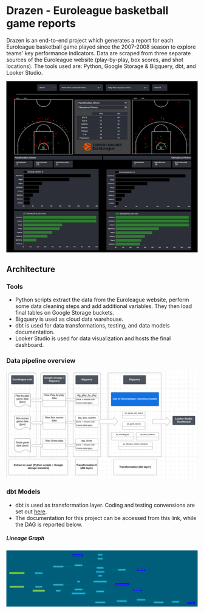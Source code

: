 # Drazen - Euroleague basketball game reports
Drazen is an end-to-end project which generates a report for each Euroleague basketball game played since the 2007-2008 season to explore teams' key performance indicators.
Data are scraped from three separate sources of the Euroleague website (play-by-play, box scores, and shot locations). The tools used are: Python, Google Storage & Bigquery, dbt, and Looker Studio.


![GitHub Logo](img/game_report_dashboard.PNG)



## Architecture 

### Tools

* Python scripts extract the data from the Euroleague website, perform some data cleaning steps and add additional variables. They then load final tables on Google Storage buckets.
* Bigquery is used as cloud data warehouse.
* dbt is used for data transformations, testing, and data models documentation.
* Looker Studio is used for data visualization and hosts the final dashboard.

### Data pipeline overview
![GitHub Logo](img/data_pipeline_overview.PNG)

### dbt Models 
* dbt is used as transformation layer. Coding and testing convensions are set out [here](./dbt/BigQuery/README.md).
* The documentation for this project can be accessed from this link, while the DAG is reported below.

##### Lineage Graph
![GitHub Logo](img/dbt_dag.PNG)
